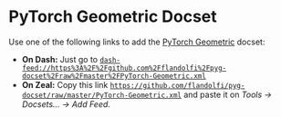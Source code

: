 # PyTorch Geometric Docset #

Use one of the following links to add the [PyTorch Geometric](https://pytorch-geometric.readthedocs.io/en/latest/) docset:

 - **On Dash:** Just go to [`dash-feed://https%3A%2F%2Fgithub.com%2Fflandolfi%2Fpyg-docset%2Fraw%2Fmaster%2FPyTorch-Geometric.xml`](dash-feed://https%3A%2F%2Fgithub.com%2Fflandolfi%2Fpyg-docset%2Fraw%2Fmaster%2FPyTorch-Geometric.xml)
 - **On Zeal:** Copy this link [`https://github.com/flandolfi/pyg-docset/raw/master/PyTorch-Geometric.xml`](https://github.com/flandolfi/pyg-docset/raw/master/PyTorch-Geometric.xml) and paste it on *Tools → Docsets... → Add Feed*.